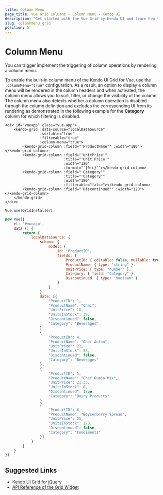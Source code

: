 ```yaml
---
title: Column Menu
page_title: Vue Grid Columns - Column Menu - Kendo UI
description: "Get started with the Vue Grid by Kendo UI and learn how to configure a column menu."
slug: columnmenu_grid
position: 5
---
```


# Column Menu

You can trigger implement the triggering of column operations by rendering a column menu.

To enable the built-in column menu of the Kendo UI Grid for Vue, use the `:columnMenu="true"` configuration. As a result, an option to display a column menu will be rendered in the column headers and when activated, the column menu allows you to sort, filter, or change the visibility of the column. The column menu also detects whether a column operation is disabled through the column definition and excludes the corresponding UI from its rendering as demonstrated in the following example for the **Category** column for which filtering is disabled.

```html-preview
<div id="vueapp" class="vue-app">
    <kendo-grid :data-source="localDataSource"
                :sortable="true"
                :filterable="true"
                :column-menu="true">
        <kendo-grid-column :field="'ProductName'" :width="180"></kendo-grid-column>
        <kendo-grid-column :field="'UnitPrice'"
                           :title="'Unit Price'"
                           :width="120"
                           :format="'{0:c}'"></kendo-grid-column>
        <kendo-grid-column :field="'Category'"
                           :title="'Category'"
                           :width="180"
                           :filterable="false"></kendo-grid-column>
        <kendo-grid-column :field="'Discontinued'" :width="120"></kendo-grid-column>
    </kendo-grid>
</div>
```
```js
Vue.use(GridInstaller);

new Vue({
    el: '#vueapp',
    data () {
		return {
            localDataSource: {
                schema: {
                    model: {
                        id: "ProductID",
                        fields: {
                            ProductID: { editable: false, nullable: true },
                            ProductName: { type: "string" },
                            UnitPrice: { type: "number" },
                            Category: { field: "Category" },
                            Discontinued: { type: "boolean" }
                        }
                    }
                },
                data: [{
                    "ProductID": 1,
                    "ProductName": "Chai",
                    "UnitPrice": 18,
                    "UnitsInStock": 39,
                    "Discontinued": false,
                    "Category": "Beverages"
                },
                {
                    "ProductID": 4,
                    "ProductName": "Chef Anton",
                    "UnitPrice": 22,
                    "UnitsInStock": 53,
                    "Discontinued": false,
                    "Category": "Beverages"
                },
                {
                    "ProductID": 5,
                    "ProductName": "Chef Gumbo Mix",
                    "UnitPrice": 21.35,
                    "UnitsInStock": 0,
                    "Discontinued": true,
                    "Category": "Dairy Products"
                },
                {
                    "ProductID": 6,
                    "ProductName": "Boysenberry Spread",
                    "UnitPrice": 25,
                    "UnitsInStock": 120,
                    "Discontinued": false,
                    "Category": "Condiments"
                }]
            }
        }
    }
})
```

## Suggested Links

* [Kendo UI Grid for jQuery](https://docs.telerik.com/kendo-ui/controls/data-management/grid/overview)
* [API Reference of the Grid Widget](https://docs.telerik.com/kendo-ui/api/javascript/ui/grid)
